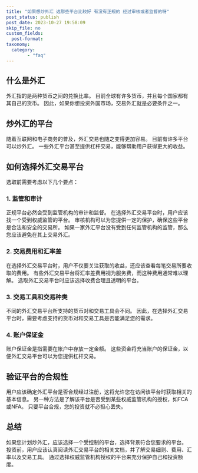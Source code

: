 ```yaml
---
title: "如果想炒外汇 选那些平台比较好 有没有正规的 经过审核或者监督的呀"
post_status: publish
post_date: 2023-10-27 19:58:09
skip_file: no
custom_fields: 
  post-format: 
taxonomy:
  category:
        - "faq"
---
```


## 什么是外汇

外汇指的是两种货币之间的兑换比率。 目前全球有许多货币，并且每个国家都有其自己的货币。 因此，如果你想投资外国市场，交易外汇就是必要条件之一。

## 炒外汇的平台

随着互联网和电子商务的普及，外汇交易也随之变得更加容易。 目前有许多平台可以炒外汇。 一些外汇平台甚至提供杠杆交易，能够帮助用户获得更大的收益。

## 如何选择外汇交易平台

选取前需要考虑以下几个要点：

### 1. 监管和审计

正规平台必然会受到监管机构的审计和监督。 在选择外汇交易平台时，用户应该找一个受到权威监管的平台。 审核机构可以为您提供一定的保护，确保这些平台是合法和安全的交易所。 如果一家外汇平台没有受到任何监管机构的监管，那么您应该避免在其上交易外汇。

### 2. 交易费用和汇率差

在选择外汇交易平台时，用户不仅要关注获取的收益，还应该查看每笔交易所要收取的费用。 有些外汇交易平台将汇率差费用视为服务费，而这种费用通常难以理解。 选取外汇交易平台时应该选择收费合理且透明的平台。

### 3. 交易工具和交易种类

不同的外汇交易平台所支持的货币对和交易工具会不同。 因此，在选择外汇交易平台时，需要考虑支持的货币对和交易工具是否能满足您的需求。

### 4. 账户保证金

账户保证金是指需要在帐户中存放一定金额。 这些资金将充当账户的保证金，以便外汇交易平台可以为您提供杠杆交易。

## 验证平台的合规性

用户应该确定外汇平台是否合规经过注册，这将允许您在访问该平台时获取相关的基本信息。 另一种方法是了解该平台是否受到某些权威监管机构的授权，如FCA或NFA。 只要平台合规，您的投资就不必担心丢失。

## 总结

如果您计划炒外汇，应该选择一个受控制的平台，选择背景符合您要求的平台。 投资前，用户应该认真阅读外汇交易平台的相关文档，并了解交易细则、费用、汇率以及交易工具。 通过选择权威监管机构授权的平台来充分保护自己和投资额度。
